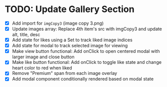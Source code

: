 # TODO: Update Gallery Section

- [x] Add import for `imgCopy3` (image copy 3.png)
- [x] Update images array: Replace 4th item's src with imgCopy3 and update alt, title, desc
- [x] Add state for likes using a Set to track liked image indices
- [x] Add state for modal to track selected image for viewing
- [x] Make view button functional: Add onClick to open centered modal with larger image and close button
- [x] Make like button functional: Add onClick to toggle like state and change heart color to red when liked
- [x] Remove "Premium" span from each image overlay
- [x] Add modal component conditionally rendered based on modal state
